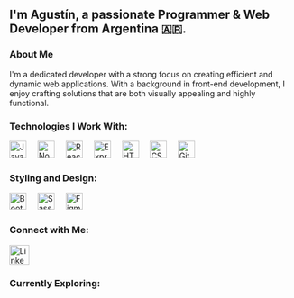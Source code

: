<h2 align="left">I'm Agustín, a passionate Programmer & Web Developer from Argentina 🇦🇷.</h2>
<h3 align="left">About Me</h3> <p align="left">I'm a dedicated developer with a strong focus on creating efficient and dynamic web applications. With a background in front-end development, I enjoy crafting solutions that are both visually appealing and highly functional.</p>
<h3 align="left">Technologies I Work With:</h3> <div align="left"> <img src="https://cdn.jsdelivr.net/gh/devicons/devicon/icons/javascript/javascript-original.svg" height="30" alt="JavaScript logo" /> <img width="12" /> <img src="https://cdn.jsdelivr.net/gh/devicons/devicon/icons/nodejs/nodejs-original.svg" height="30" alt="Node.js logo" /> <img width="12" /> <img src="https://cdn.jsdelivr.net/gh/devicons/devicon/icons/react/react-original.svg" height="30" alt="React logo" /> <img width="12" /> <img src="https://cdn.jsdelivr.net/gh/devicons/devicon/icons/express/express-original.svg" height="30" alt="Express logo" /> <img width="12" /> <img src="https://cdn.jsdelivr.net/gh/devicons/devicon/icons/html5/html5-original.svg" height="30" alt="HTML5 logo" /> <img width="12" /> <img src="https://cdn.jsdelivr.net/gh/devicons/devicon/icons/css3/css3-original.svg" height="30" alt="CSS3 logo" /> <img width="12" /> <img src="https://cdn.jsdelivr.net/gh/devicons/devicon/icons/git/git-original.svg" height="30" alt="Git logo" /> </div>
<h3 align="left">Styling and Design:</h3> <div align="left"> <img src="https://cdn.jsdelivr.net/gh/devicons/devicon/icons/bootstrap/bootstrap-original.svg" height="30" alt="Bootstrap logo" /> <img width="12" /> <img src="https://cdn.jsdelivr.net/gh/devicons/devicon/icons/sass/sass-original.svg" height="30" alt="Sass logo" /> <img width="12" /> <img src="https://cdn.jsdelivr.net/gh/devicons/devicon/icons/figma/figma-original.svg" height="30" alt="Figma logo" /> </div>
<h3 align="left">Connect with Me:</h3> <div align="left"> <a href="https://www.linkedin.com/in/agustin-linares-63160b141/" target="_blank"> <img src="https://img.shields.io/static/v1?message=LinkedIn&logo=linkedin&label=&color=0077B5&logoColor=white&labelColor=&style=for-the-badge" height="35" alt="LinkedIn logo" /> </a> </div>
<h3 align="left">Currently Exploring:</h3>
